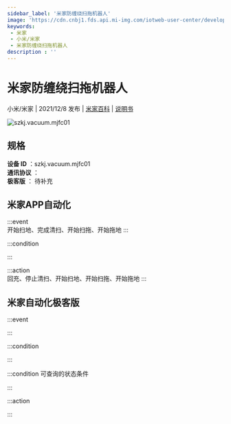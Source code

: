 ```yaml
---
sidebar_label: '米家防缠绕扫拖机器人'
image: 'https://cdn.cnbj1.fds.api.mi-img.com/iotweb-user-center/developer_1679047842505GMHeG744.png?GalaxyAccessKeyId=AKVGLQWBOVIRQ3XLEW&Expires=9223372036854775807&Signature=6JFfvGL5vqXuP9JFcKICuLJxQcg='
keywords: 
 - 米家
 - 小米/米家
 - 米家防缠绕扫拖机器人
description : ''
---
```

# 米家防缠绕扫拖机器人

小米/米家 | 2021/12/8 发布 | [米家百科](https://home.mi.com/webapp/content/baike/product/index.html?model=szkj.vacuum.mjfc01) | [说明书](https://home.mi.com/views/introduction.html?model=szkj.vacuum.mjfc01&region=cn)

![szkj.vacuum.mjfc01](https://cdn.cnbj1.fds.api.mi-img.com/iotweb-user-center/developer_1679047842505GMHeG744.png?GalaxyAccessKeyId=AKVGLQWBOVIRQ3XLEW&Expires=9223372036854775807&Signature=6JFfvGL5vqXuP9JFcKICuLJxQcg=)

## 规格  
> 
**设备 ID** ：szkj.vacuum.mjfc01  
**通讯协议** ：  
**极客版**  ： 待补充 


## 米家APP自动化  

:::event  
开始扫地、完成清扫、开始扫拖、开始拖地
:::

:::condition  

:::

:::action   
回充、停止清扫、开始扫地、开始扫拖、开始拖地
:::

## 米家自动化极客版  

:::event  

:::

:::condition  

:::

:::condition 可查询的状态条件  

:::

:::action  

:::

        
